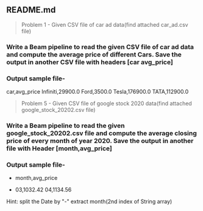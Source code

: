 ## README.md

> Problem 1 -
Given CSV file of car ad data(find attached car_ad.csv file)

### Write a Beam pipeline to read the given CSV file of car ad data and compute the average price of different Cars. Save the output in another CSV file with headers [car avg_price]

### Output sample file-
car,avg_price Infiniti,29900.0 Ford,3500.0 Tesla,176900.0 TATA,112900.0

> Problem 5 -
Given CSV file of google stock 2020 data(find attached google_stock_20202.csv file)

### Write a Beam pipeline to read the given google_stock_20202.csv file and compute the average closing price of every month of year 2020. Save the output in another file with Header [month,avg_price] 
### Output sample file-

* month,avg_price

* 03,1032.42 04,1134.56

Hint: split the Date by "-" extract month(2nd index of String array)
